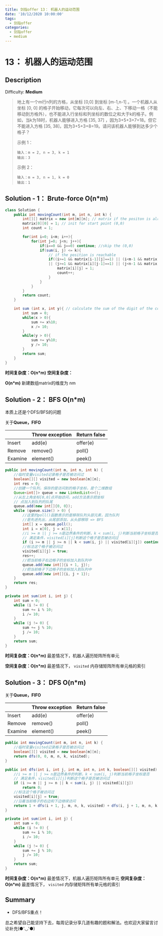 ```yaml
---
title: 剑指offer 13： 机器人的运动范围
date: '10/12/2020 10:00:00'
tags:
  - 剑指offer
categories:
  - 剑指offer
  - medium
---
```


# 13： 机器人的运动范围

## **Description** 

Difficulty: **Medium**

> 地上有一个m行n列的方格，从坐标 \[0,0\] 到坐标 \[m-1,n-1\] 。一个机器人从坐标 \[0, 0\] 的格子开始移动，它每次可以向左、右、上、下移动一格（不能移动到方格外），也不能进入行坐标和列坐标的数位之和大于k的格子。例如，当k为18时，机器人能够进入方格 \[35, 37\] ，因为3+5+3+7=18。但它不能进入方格 \[35, 38\]，因为3+5+3+8=19。请问该机器人能够到达多少个格子？
>
> 示例 1：
>
> ```text
> 输入：m = 2, n = 3, k = 1
> 输出：3
> ```
>
> 示例 2：
>
> ```text
> 输入：m = 3, n = 1, k = 0
> 输出：1
> ```

## **Solution - 1：**  Brute-force O\(n\*m\)

```java
class Solution {
    public int movingCount(int m, int n, int k) {
        int[][] matrix = new int[m][n]; // matrix if the positon is already visited
        matrix[0][0] = 1; // init for start point (0,0)
        int count = 1;

        for(int i=0; i<m; i++){
            for(int j=0; j<n; j++){
                if(i==0 && j==0) continue; //skip the (0,0)  
                if(sum(i, j) <= k){ 
                    // if the position is reachable
                    if((i>=1 && matrix[i-1][j]==1) || (i<m-1 && matrix[i+1][j]==1) 
                    || (j>=1 && matrix[i][j-1]==1) || (j<n-1 && matrix[i][j+1]==1)){
                        matrix[i][j] = 1;
                        count++;
                    }
                }
            }
        }
        return count;
    }

    int sum (int x, int y){ // calculate the sum of the digit of the coordinates
        int sum = 0;
        while(x > 0){
            sum += x%10;
            x /= 10;
        }
        while(y > 0){
            sum += y%10;
            y /= 10;
        }
        return sum;               
    }
}
```

**时间复杂度：O\(n\*m\)** **空间复杂度：**

**O\(n\*m\)** 新建数组matrix的维度为 nm

## **Solution - 2：**  BFS O\(n\*m\)

本质上还是个DFS/BFS的问题

关于**Queue，FIFO**

|  | Throw exception | Return false |
| :--- | :--- | :--- |
| Insert | add\(e\) | offer\(e\) |
| Remove | remove\(\) | poll\(\) |
| Examine | element\(\) | peek\(\) |

```java
public int movingCount(int m, int n, int k) {
    //临时变量visited记录格子是否被访问过
    boolean[][] visited = new boolean[m][n];
    int res = 0;
    //创建一个队列，保存的是访问到的格子坐标，是个二维数组
    Queue<int[]> queue = new LinkedList<>();
    //从左上角坐标[0,0]点开始访问，add方法表示把坐标
    // 点加入到队列的队尾
    queue.add(new int[]{0, 0});
    while (queue.size() > 0) {
        //这里的poll()函数表示的是移除队列头部元素，因为队列
        //是先进先出，从尾部添加，从头部移除 => BFS
        int[] x = queue.poll();
        int i = x[0], j = x[1];
        //i >= m || j >= n是边界条件的判断，k < sum(i, j)判断当前格子坐标是否
        // 满足条件，visited[i][j]判断这个格子是否被访问过
        if (i >= m || j >= n || k < sum(i, j) || visited[i][j]) continue;
        //标注这个格子被访问过
        visited[i][j] = true;
        res++;
        //把当前格子右边格子的坐标加入到队列中
        queue.add(new int[]{i + 1, j});
        //把当前格子下边格子的坐标加入到队列中
        queue.add(new int[]{i, j + 1});
    }
    return res;
}

private int sum(int i, int j) {
    int sum = 0;
    while (i != 0) {
        sum += i % 10;
        i /= 10;
    }
    while (j != 0) {
        sum += j % 10;
        j /= 10;
    }
    return sum;
}
```

**时间复杂度：O\(n\*m\)** 最差情况下，机器人遍历矩阵所有单元 

**空间复杂度：O\(n\*m\)** 最差情况下， `visited` 内存储矩阵所有单元格的索引

## **Solution - 3：**  DFS O\(n\*m\)

关于**Queue，FIFO**

|  | Throw exception | Return false |
| :--- | :--- | :--- |
| Insert | add\(e\) | offer\(e\) |
| Remove | remove\(\) | poll\(\) |
| Examine | element\(\) | peek\(\) |

```java
public int movingCount(int m, int n, int k) {
    //临时变量visited记录格子是否被访问过
    boolean[][] visited = new boolean[m][n];
    return dfs(0, 0, m, n, k, visited);
}

public int dfs(int i, int j, int m, int n, int k, boolean[][] visited) {
    //i >= m || j >= n是边界条件的判断，k < sum(i, j)判断当前格子坐标是否
    // 满足条件，visited[i][j]判断这个格子是否被访问过
    if (i >= m || j >= n || k < sum(i, j) || visited[i][j])
        return 0;
    //标注这个格子被访问过
    visited[i][j] = true;
    //沿着当前格子的右边和下边继续访问
    return 1 + dfs(i + 1, j, m, n, k, visited) + dfs(i, j + 1, m, n, k, visited);
}

private int sum(int i, int j) {
    int sum = 0;
    while (i != 0) {
        sum += i % 10;
        i /= 10;
    }
    while (j != 0) {
        sum += j % 10;
        j /= 10;
    }
    return sum;
}
```

**时间复杂度：O\(n\*m\)** 最差情况下，机器人遍历矩阵所有单元 **空间复杂度：O\(n\*m\)** 最差情况下， `visited` 内存储矩阵所有单元格的索引

## Summary

* DFS/BFS重点！

总之希望自己能坚持下去，每周记录分享几道有趣的题和解法。也欢迎大家留言讨论补充\(●'◡'●\)

